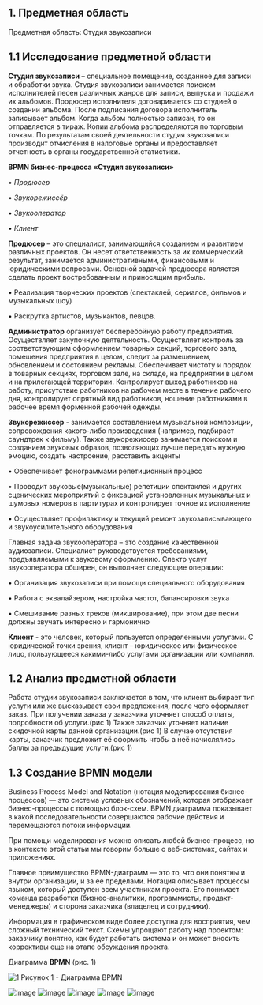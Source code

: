 ## 1. **Предметная область** 
Предметная область: Студия звукозаписи
## 1.1 **Исследование предметной области**
**Студия звукозаписи** – специальное помещение, созданное для записи и обработки звука. 
Студия звукозаписи занимается поиском исполнителей песен различных жанров для записи, выпуска и продажи их альбомов.
Продюсер исполнителя договаривается со студией о создании альбома. После подписания договора исполнитель записывает альбом. Когда альбом полностью записан, то он отправляется в тираж. Копии альбома распределяются по торговым точкам. По результатам своей деятельности студия звукозаписи производит отчисления в налоговые органы и предоставляет отчетность в органы государственной статистики. 

**BPMN бизнес-процесса «Студия звукозаписи»** 

• *Продюсер*

•	*Звукорежиссёр*

•	*Звукооператор*

• *Клиент*

 **Продюсер** – это специалист, занимающийся созданием и развитием различных проектов. Он несет ответственность за их коммерческий результат, занимается административными, финансовыми и юридическими вопросами. Основной задачей продюсера является сделать проект востребованным и приносящим прибыль.
 
 • Реализация творческих проектов (спектаклей, сериалов, фильмов и музыкальных шоу)
 
 • Раскрутка артистов, музыкантов, певцов.

 **Администратор** организует бесперебойную работу предприятия. Осуществляет закупочную деятельность. Осуществляет контроль за соответствующим оформлением товарных секций, торгового зала, помещения предприятия в целом, следит за размещением, обновлением и состоянием рекламы. Обеспечивает чистоту и порядок в товарных секциях, торговом зале, на складе, на предприятии в целом и на прилегающей территории. Контролирует выход работников на работу, присутствие работников на рабочем месте в течение рабочего дня, контролирует опрятный вид работников, ношение работниками в рабочее время форменной рабочей одежды.

 **Звукорежиссер** - занимается составлением музыкальной композиции, сопровождения какого-либо произведения (например, подбирает саундтрек к фильму). Также звукорежиссер занимается поиском и созданием звуковых образов, позволяющих лучше передать нужную эмоцию, создать настроение, расставить акценты
 
 • Обеспечивает фонограммами репетиционный процесс
 
 • Проводит звуковые(музыкальные) репетиции спектаклей и других сценических мероприятий с фиксацией установленных музыкальных и шумовых номеров в партитурах и контролирует точное их исполнение
 
 • Осуществляет профилактику и текущий ремонт звукозаписывающего и звукоусилительного оборудования
 
 Главная задача звукооператора – это создание качественной аудиозаписи. Специалист руководствуется требованиями, предъявляемыми к звуковому оформлению. Спектр услуг звукооператора обширен, он выполняет следующие операции:
 
 • Организация звукозаписи при помощи специального оборудования
 
 • Работа с эквалайзером, настройка частот, балансировки звука
 
 • Смешивание разных треков (микширование), при этом две песни должны звучать интересно и гармонично
 
 **Клиент** -  это человек, который пользуется определенными услугами. С юридической точки зрения, клиент – юридическое или физическое лицо, пользующееся какими-либо услугами организации или компании.
 
 ## 1.2 **Анализ предметной области**
 Работа студии звукозаписи заключается в том, что клиент выбирает тип услуги или же высказывает свои предложения, после чего оформляет заказ. При получении заказа у заказчика уточняет способ оплаты, подробности об услуги.(рис 1) Также заказчик уточняет наличие скидочной карты данной организации.(рис 1) В случае отсутствия карты, заказчик предложит её оформить чтобы а неё начислялись баллы за предыдущие услуги.(рис 1) 
 
 ## 1.3 **Создание BPMN модели**
 Business Process Model and Notation (нотация моделирования бизнес-процессов) — это система условных обозначений, которая отображает бизнес-процессы с помощью блок-схем. BPMN диаграмма показывает в какой последовательности совершаются рабочие действия и перемещаются потоки информации.

При помощи моделирования можно описать любой бизнес-процесс, но в контексте этой статьи мы говорим больше о веб-системах, сайтах и приложениях.

Главное преимущество BPMN-диаграмм — это то, что они понятны и внутри организации, и за ее пределами. Нотация описывает процессы языком, который доступен всем участникам проекта. Его понимает команда разработки (бизнес-аналитики, программисты, продакт-менеджеры) и сторона заказчика (владелец и сотрудники).

Информация в графическом виде более доступна для восприятия, чем сложный технический текст. Схемы упрощают работу над проектом: заказчику понятно, как будет работать система и он может вносить коррективы еще на этапе обсуждения проекта.

Диаграмма **BPMN** (рис. 1)

 ![1](https://user-images.githubusercontent.com/104509710/201222004-c92a39ff-32f1-4c3f-97f6-88943f2deeda.png)
Рисунок 1 - Диаграмма BPMN

 

![image](https://user-images.githubusercontent.com/104509710/201212243-04be0868-16e1-4d6e-ae91-4959515966a4.png)
![image](https://user-images.githubusercontent.com/104509710/198518647-e6813505-98d4-4f36-95fd-73cd621c97f6.png)
![image](https://user-images.githubusercontent.com/104509710/198518686-3199c29a-42c5-4911-a886-47864cc092b7.png)
![image](https://user-images.githubusercontent.com/104509710/201212997-8499d610-e386-4f2b-abd1-3df2519ded22.png)
![image](https://user-images.githubusercontent.com/104509710/201213046-db14e522-5133-405a-b3e7-ebaf3ee560d7.png)


